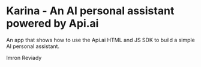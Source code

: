 Karina - An AI personal assistant powered by Api.ai
========

An app that shows how to use the Api.ai HTML and JS SDK to build a simple AI personal assistant.

Imron Reviady